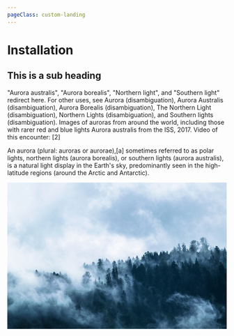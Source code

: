 ```yaml
---
pageClass: custom-landing
---
```


# Installation

## This is a sub heading
"Aurora australis", "Aurora borealis", "Northern light", and "Southern light" redirect here. For other uses, see Aurora (disambiguation), Aurora Australis (disambiguation), Aurora Borealis (disambiguation), The Northern Light (disambiguation), Northern Lights (disambiguation), and Southern lights (disambiguation).
Images of auroras from around the world, including those with rarer red and blue lights
Aurora australis from the ISS, 2017. Video of this encounter: [2]

An aurora (plural: auroras or aurorae),[a] sometimes referred to as polar lights, northern lights (aurora borealis), or southern lights (aurora australis), is a natural light display in the Earth's sky, predominantly seen in the high-latitude regions (around the Arctic and Antarctic).


![An image](./new1.jpg)

